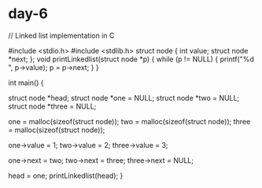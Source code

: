 # day-6
// Linked list implementation in C

#include <stdio.h>
#include <stdlib.h>
struct node {
  int value;
  struct node *next;
};
void printLinkedlist(struct node *p) {
  while (p != NULL) {
    printf("%d ", p->value);
    p = p->next;
  }
}

int main() {
  
  struct node *head;
  struct node *one = NULL;
  struct node *two = NULL;
  struct node *three = NULL;

  one = malloc(sizeof(struct node));
  two = malloc(sizeof(struct node));
  three = malloc(sizeof(struct node));

  
  one->value = 1;
  two->value = 2;
  three->value = 3;


  one->next = two;
  two->next = three;
  three->next = NULL;

 
  head = one;
  printLinkedlist(head);
}
